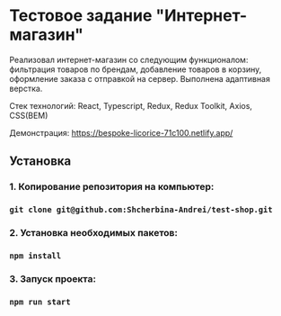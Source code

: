 # Тестовое задание "Интернет-магазин"

Реализовал интернет-магазин со следующим функционалом: фильтрация товаров по брендам, добавление товаров в корзину, оформление заказа с отправкой на сервер. Выполнена адаптивная верстка.

Стек технологий: React, Typescript, Redux, Redux Toolkit, Axios, CSS(BEM)

Демонстрация: https://bespoke-licorice-71c100.netlify.app/

## Установка

### 1. Копирование репозитория на компьютер:  

### `git clone git@github.com:Shcherbina-Andrei/test-shop.git`

### 2. Установка необходимых пакетов:

### `npm install`

### 3. Запуск проекта:
 
### `npm run start`

